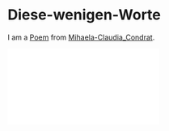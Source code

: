 # Diese-wenigen-Worte <a id="0"/>

I am a [Poem](60005002.md) from [Mihaela-Claudia_Condrat](1971091181.md).

![diese wenigen worte](400000220.txt)
